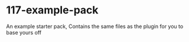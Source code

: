 # 117-example-pack

An example starter pack, Contains the same files as the plugin for you to base yours off
 